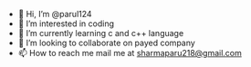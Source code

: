 - 👋 Hi, I’m @parul124
- 👀 I’m interested in coding 
- 🌱 I’m currently learning c and c++ language 
- 💞️ I’m looking to collaborate on  payed company 
- 📫 How to reach me  mail me at sharmaparu218@gmail.com

<!---
parul124/parul124 is a ✨ special ✨ repository because its `README.md` (this file) appears on your GitHub profile.
You can click the Preview link to take a look at your changes.
--->
